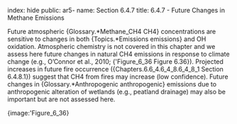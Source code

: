 index: hide
public: ar5-
name: Section 6.4.7
title: 6.4.7 - Future Changes in Methane Emissions

Future atmospheric {Glossary.*Methane_CH4 CH4} concentrations are sensitive to changes in both {Topics.*Emissions emissions} and OH oxidation. Atmospheric chemistry is not covered in this chapter and we assess here future changes in natural CH4 emissions in response to climate change (e.g., O’Connor et al., 2010; {'Figure_6_36 Figure 6.36}). Projected increases in future fire occurrence ({Chapters.6.6_4.6_4_8.6_4_8_1 Section 6.4.8.1}) suggest that CH4 from fires may increase (low confidence). Future changes in {Glossary.*Anthropogenic anthropogenic} emissions due to anthropogenic alteration of wetlands (e.g., peatland drainage) may also be important but are not assessed here.

{image:'Figure_6_36}
